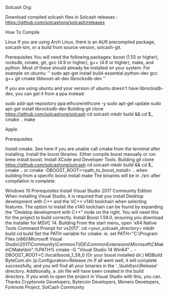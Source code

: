 Solcash Org:

Download compiled solcash files in Solcash releases : https://github.com/solcashorg/solcash/releases

How To Compile

Linux
If you are using Arch Linux, there is an AUR precompiled package, solcash-bin, or a build from source version, solcash-git.

Prerequisites
You will need the following packages: boost (1.55 or higher), rocksdb, cmake, git, gcc (4.9 or higher), g++ (4.9 or higher), make, and python. Most of these should already be installed on your system.
For example on ubuntu: 
''
sudo apt-get install build-essential python-dev gcc g++ git cmake libboost-all-dev librocksdb-dev
''

If you are using ubuntu and your version of ubuntu doesn't have librocksdb-dev, you can get it from a ppa instead:

sudo add-apt-repository ppa:ethcore/ethcore -y
sudo apt-get update
sudo apt-get install librocksdb-dev
Building
git clone https://github.com/solcashorg/solcash
cd solcash
mkdir build && cd $_
cmake ..
make


Apple

Prerequisites

Install cmake. See here if you are unable call cmake from the terminal after installing.
Install the boost libraries. Either compile boost manually or run brew install boost.
Install XCode and Developer Tools.
Building
git clone https://github.com/solcashorg/solcash
cd solcash
mkdir build && cd $_
cmake .. or cmake -DBOOST_ROOT=<path_to_boost_install> .. when building from a specific boost install
make
The binaries will be in ./src after compilation is complete.

Windows 10
Prerequisites
Install Visual Studio 2017 Community Edition
When installing Visual Studio, it is required that you install Desktop development with C++ and the VC++ v140 toolchain when selecting features. The option to install the v140 toolchain can be found by expanding the "Desktop development with C++" node on the right. You will need this for the project to build correctly.
Install Boost 1.59.0, ensuring you download the installer for MSVC 14.
Building
From the start menu, open 'x64 Native Tools Command Prompt for vs2017'.
cd <your_solcash_directory>
mkdir build
cd build
Set the PATH variable for cmake: ie. set PATH="C:\Program Files (x86)\Microsoft Visual Studio\2017\Community\Common7\IDE\CommonExtensions\Microsoft\CMake\CMake\bin";%PATH%
cmake -G "Visual Studio 14 Win64" .. -DBOOST_ROOT=C:/local/boost_1_59_0 (Or your boost installed dir.)
MSBuild ByteCoin.sln /p:Configuration=Release /m
If all went well, it will complete successfully, and you will find all your binaries in the '..\build\src\Release' directory.
Additionally, a .sln file will have been created in the build directory. If you wish to open the project in Visual Studio with this, you can.
Thanks
Cryptonote Developers, Bytecoin Developers, Monero Developers, Forknote Project, SolCash Community
